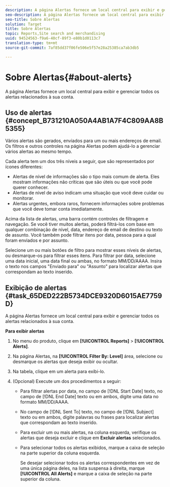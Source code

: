 ```yaml
---
description: A página Alertas fornece um local central para exibir e gerenciar todos os alertas relacionados à sua conta.
seo-description: A página Alertas fornece um local central para exibir e gerenciar todos os alertas relacionados à sua conta.
seo-title: Sobre Alertas
solution: Target
title: Sobre Alertas
topic: Reports,Site search and merchandising
uuid: 94524563-f9a6-40cf-89f3-e80b1d0113c7
translation-type: tm+mt
source-git-commit: 7af85dd37f06fe506e5f57e28a25385ca7ab3db5

---
```



# Sobre Alertas{#about-alerts}

A página Alertas fornece um local central para exibir e gerenciar todos os alertas relacionados à sua conta.

## Uso de alertas {#concept_B731210A050A4AB1A7F4C809AA8B5355}

Vários alertas são gerados, enviados para um ou mais endereços de email. Os filtros e outros controles na página Alertas podem ajudá-lo a gerenciar vários alertas ao mesmo tempo.

Cada alerta tem um dos três níveis a seguir, que são representados por ícones diferentes:

* Alertas de nível de informações são o tipo mais comum de alerta. Eles mostram informações não críticas que são úteis ou que você pode querer conhecer.
* Alertas de nível de aviso indicam uma situação que você deve cuidar ou monitorar.
* Alertas urgentes, embora raros, fornecem informações sobre problemas que você deve tomar conta imediatamente.

Acima da lista de alertas, uma barra contém controles de filtragem e navegação. Se você tiver muitos alertas, poderá filtrá-los com base em qualquer combinação de nível, data, endereço de email de destino ou texto de assunto. Você também pode filtrar itens por data, pessoa para a qual foram enviados e por assunto.

Selecione um ou mais botões de filtro para mostrar esses níveis de alertas, ou desmarque-os para filtrar esses itens. Para filtrar por data, selecione uma data inicial, uma data final ou ambas, no formato MM/DD/AAAA. Insira o texto nos campos &quot;Enviado para&quot; ou &quot;Assunto&quot; para localizar alertas que correspondam ao texto inserido.

## Exibição de alertas {#task_65DED222B5734DCE9320D6015AE7759D}

A página Alertas fornece um local central para exibir e gerenciar todos os alertas relacionados à sua conta.

**Para exibir alertas**

1. No menu do produto, clique em **[!UICONTROL Reports]** > **[!UICONTROL Alerts]**.
1. Na página Alertas, na **[!UICONTROL Filter By: Level]** área, selecione ou desmarque os alertas que deseja exibir ou ocultar.
1. Na tabela, clique em um alerta para exibi-lo.
1. (Opcional) Execute um dos procedimentos a seguir:

   * Para filtrar alertas por data, no campo de [!DNL Start Date] texto, no campo de [!DNL End Date] texto ou em ambos, digite uma data no formato MM/DD/AAAA.

   * No campo de [!DNL Sent To] texto, no campo de [!DNL Subject] texto ou em ambos, digite palavras ou frases para localizar alertas que correspondam ao texto inserido.

   * Para excluir um ou mais alertas, na coluna esquerda, verifique os alertas que deseja excluir e clique em **Excluir alertas** selecionados.
   * Para selecionar todos os alertas exibidos, marque a caixa de seleção na parte superior da coluna esquerda.

      Se desejar selecionar todos os alertas correspondentes em vez de uma única página deles, na lista suspensa à direita, marque **[!UICONTROL All Alerts]** e marque a caixa de seleção na parte superior da coluna.

